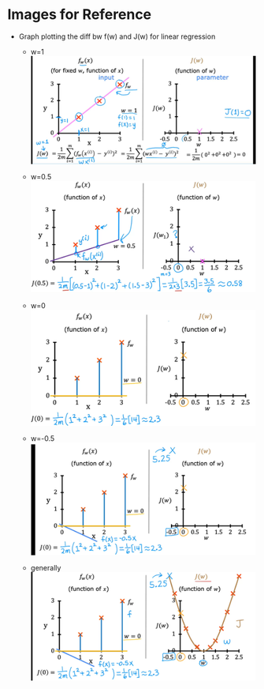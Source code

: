 # Images for Reference

- Graph plotting the diff bw f(w) and J(w) for linear regression
    - w=1
    ![alt text](image.png)

    - w=0.5
    ![alt text](image-1.png)

    - w=0
    ![alt text](image-2.png)

    - w=-0.5
    ![alt text](image-4.png)

    - generally
    ![alt text](image-5.png)
